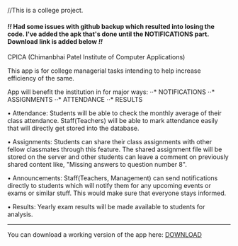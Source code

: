//This is a college project.

#### *!!* Had some issues with github backup which resulted into losing the code. I've added the apk that's done until the NOTIFICATIONS part. Download link is added below *!!*

CPICA (Chimanbhai Patel Institute of Computer Applications)

This app is for college managerial tasks intending to help increase efficiency of the same.

App will benefit the institution in for major ways:
⋅⋅* NOTIFICATIONS
⋅⋅* ASSIGNMENTS
⋅⋅* ATTENDANCE
⋅⋅* RESULTS

• Attendance: Students will be able to check the monthly average of their class attendance. Staff(Teachers) will be able to mark attendance easily that will directly get stored into the database.

• Assignments: Students can share their class assignments with other fellow classmates through this feature. The shared assignment file will be stored on the server and other students can leave a comment on previously shared content like, "Missing answers to question number 8".

• Announcements: Staff(Teachers, Management) can send notifications directly to students which will notify them for any upcoming events or exams or similar stuff. This would make sure that everyone stays informed.

• Results: Yearly exam results will be made available to students for analysis.

---

You can download a working version of the app here: [DOWNLOAD](https://github.com/fakeakshar/CPICA2/raw/master/app/CPICA.apk/ "Download")
